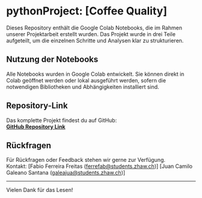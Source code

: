 # pythonProject: [Coffee Quality]

Dieses Repository enthält die Google Colab Notebooks, die im Rahmen unserer Projektarbeit erstellt wurden. Das Projekt wurde in drei Teile aufgeteilt, um die einzelnen Schritte und Analysen klar zu strukturieren.

## Nutzung der Notebooks

Alle Notebooks wurden in Google Colab entwickelt. Sie können direkt in Colab geöffnet werden oder lokal ausgeführt werden, sofern die notwendigen Bibliotheken und Abhängigkeiten installiert sind.

## Repository-Link

Das komplette Projekt findest du auf GitHub:  
[**GitHub Repository Link**](https://github.com/ferrefab/pythonProject.git)

## Rückfragen

Für Rückfragen oder Feedback stehen wir gerne zur Verfügung.  
Kontakt: [Fabio Ferreira Freitas (ferrefab@students.zhaw.ch)] [Juan Camilo Galeano Santana (galeajua@students.zhaw.ch)]

---

Vielen Dank für das Lesen!
